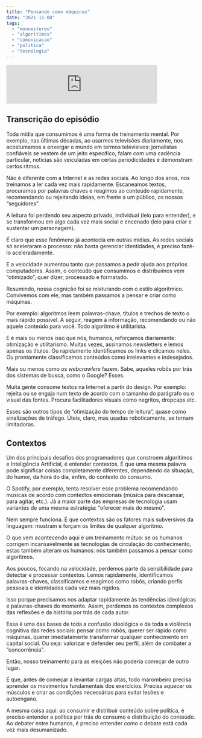 ```yaml
---
title: "Pensando como máquinas"
date: "2021-11-08"
tags: 
  - "monoestereo"
  - "algoritimos"
  - "comunicacao"
  - "politica"
  - "tecnologia"
---
```


<iframe src="https://anchor.fm/monoestereo/embed/episodes/Pensando-como-mquinas-e19uuso" height="102px" width="400px" frameborder="0" scrolling="no"></iframe>

## Transcrição do episódio

Toda mídia que consumimos é uma forma de treinamento mental. Por exemplo, nas últimas décadas, ao usarmos televisões diariamente, nos acostumamos a enxergar o mundo em termos televisivos: jornalistas confiáveis se vestem de um jeito específico, falam com uma cadência particular, notícias são veiculadas em certas periodicidades e demonstram certos ritmos.

Não é diferente com a Internet e as redes sociais. Ao longo dos anos, nos treinamos a ler cada vez mais rapidamente. Escaneamos textos, procuramos por palavras chaves e reagimos ao conteúdo rapidamente, recomendando ou rejeitando ideias, em frente a um público, os nossos “seguidores”.

A leitura foi perdendo seu aspecto privado, individual (leio para entender), e se transformou em algo cada vez mais social e encenado (leio para criar e sustentar um personagem).

É claro que esse fenômeno já acontecia em outras mídias. As redes sociais só aceleraram o processo: não basta gerenciar identidades, é preciso fazê-lo aceleradamente.

E a velocidade aumentou tanto que passamos a pedir ajuda aos próprios computadores. Assim, o conteúdo que consumimos e distribuímos vem “otimizado”, quer dizer, processado e formatado.

Resumindo, nossa cognição foi se misturando com o estilo algorítmico. Convivemos com ele, mas também passamos a pensar e criar como máquinas.

Por exemplo: algoritmos leem palavras-chave, títulos e trechos de texto o mais rápido possível. A seguir, reagem à informação, recomendando ou não aquele conteúdo para você. Todo algoritmo é utilitarista.

E é mais ou menos isso que nós, humanos, reforçamos diariamente: otimização e utilitarismo. Muitas vezes, assinamos newsletters e lemos apenas os títulos. Ou rapidamente identificamos os links e clicamos neles. Ou prontamente classificamos conteúdos como irrelevantes e indesejados.

Mais ou menos como os _webcrawlers_ fazem. Sabe, aqueles robôs por trás dos sistemas de busca, como o Google? Esses.

Muita gente consome textos na Internet a partir do design. Por exemplo: rejeita ou se engaja num texto de acordo com o tamanho do parágrafo ou o visual das fontes. Procura facilitadores visuais como negritos, dropcaps etc.

Esses são outros tipos de “otimização do tempo de leitura”, quase como sinalizações de tráfego. Úteis, claro, mas usadas roboticamente, se tornam limitadoras.

## Contextos

Um dos principais desafios dos programadores que constroem algorítimos e Inteligência Artificial, é entender contextos. É que uma mesma palavra pode significar coisas completamente diferentes, dependendo da situação, do humor, da hora do dia, enfim, do contexto do consumo.

O Spotify, por exemplo, tenta resolver esse problema recomendando músicas de acordo com contextos emocionais (música para descansar, para agitar, etc.). Já a maior parte das empresas de tecnologia usam variantes de uma mesma estratégia: “oferecer mais do mesmo”.

Nem sempre funciona. É que contextos são os fatores mais subversivos da linguagem: mostram e forçam os limites de qualquer algoritmo.

O que vem acontecendo aqui é um treinamento mútuo: se os humanos corrigem incansavelmente as tecnologias de circulação do conhecimento, estas também alteram os humanos: nós também passamos a pensar como algoritmos.

Aos poucos, focando na velocidade, perdemos parte da sensibilidade para detectar e processar contextos. Lemos rapidamente, identificamos palavras-chaves, classificamos e reagimos como robôs, criando perfis pessoais e identidades cada vez mais rígidos.

Isso porque precisamos nos adaptar rapidamente às tendências ideológicas e palavras-chaves do momento. Assim, perdemos os contextos complexos das reflexões e da história por trás de cada autor.

Essa é uma das bases de toda a confusão ideológica e de toda a violência cognitiva das redes sociais: pensar como robôs, querer ser rápido como máquinas, querer imediatamente transformar qualquer conhecimento em capital social. Ou seja: valorizar e defender seu perfil, além de combater a “concorrência”.

Então, nosso treinamento para as eleições não poderia começar de outro lugar.

É que, antes de começar a levantar cargas altas, todo marombeiro precisa aprender os movimentos fundamentais dos exercícios. Precisa aquecer os músculos e criar as condições necessárias para evitar lesões e autoengano.

A mesma coisa aqui: ao consumir e distribuir conteúdo sobre política, é preciso entender a política por trás do consumo e distribuição do conteúdo. Ao debater entre humanos, é preciso entender como o debate está cada vez mais desumanizado.
